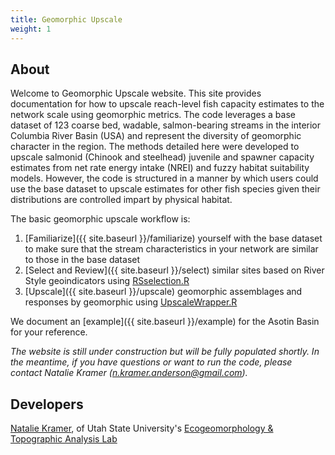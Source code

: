 ```yaml
---
title: Geomorphic Upscale
weight: 1
---
```


## About

Welcome to Geomorphic Upscale website. This site provides documentation for how to upscale reach-level fish capacity estimates to the network scale using geomorphic metrics.  The code leverages a base dataset of 123 coarse bed, wadable, salmon-bearing streams in the interior Columbia River Basin (USA) and represent the diversity of geomorphic character in the region.  The methods detailed here were developed to upscale salmonid (Chinook and steelhead) juvenile and spawner capacity estimates from net rate energy intake (NREI) and fuzzy habitat suitability models.  However, the code is structured in a manner by which users could use the base dataset to upscale estimates for other fish species given their distributions are controlled impart by  physical habitat.

The basic geomorphic upscale workflow is:

1. [Familiarize]({{ site.baseurl }}/familiarize) yourself with the base dataset to make sure that the stream characteristics in your network are similar to those in the base dataset
2. [Select and Review]({{ site.baseurl }}/select) similar sites based on River Style geoindicators using [RSselection.R]()
3. [Upscale]({{ site.baseurl }}/upscale)  geomorphic assemblages and responses by geomorphic using [UpscaleWrapper.R]()

We document an [example]({{ site.baseurl }}/example) for the Asotin Basin for your reference.

*The website is still under construction but will be fully populated shortly.  In the meantime, if you have questions or want to run the code, please contact Natalie Kramer (n.kramer.anderson@gmail.com).*

## Developers

[Natalie Kramer](http://etal.joewheaton.org/people/researchers-technicians/natalie-kramer),  of Utah State University's [Ecogeomorphology & Topographic Analysis Lab](http://etal.joewheaton.org/)

